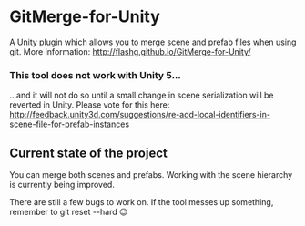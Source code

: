 GitMerge-for-Unity
==================

A Unity plugin which allows you to merge scene and prefab files when using git.
More information: http://flashg.github.io/GitMerge-for-Unity/

### This tool does not work with Unity 5...

...and it will not do so until a small change in scene serialization will be reverted in Unity.
Please vote for this here: http://feedback.unity3d.com/suggestions/re-add-local-identifiers-in-scene-file-for-prefab-instances

## Current state of the project

You can merge both scenes and prefabs.
Working with the scene hierarchy is currently being improved.

There are still a few bugs to work on. If the tool messes up something, remember to git reset --hard :wink:
